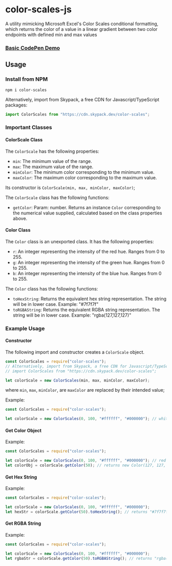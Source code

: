 # color-scales-js
A utility mimicking Microsoft Excel's Color Scales conditional formatting, which returns the color of a value in a linear gradient between two color endpoints with defined min and max values

### [Basic CodePen Demo](https://codepen.io/dalisc/pen/zYoNQge)

## Usage

### Install from NPM

```
npm i color-scales
```

Alternatively, import from Skypack, a free CDN for Javascript/TypeScript packages:

```ts
import ColorScales from "https://cdn.skypack.dev/color-scales";
```

### Important Classes

#### ColorScale Class

The `ColorScale` has the following properties:

- `min`: The minimum value of the range.
- `max`: The maximum value of the range.
- `minColor`: The minimum color corresponding to the minimum value.
- `maxColor`: The maximum color corresponding to the maximum value.

Its constructor is `ColorScale(min, max, minColor, maxColor)`;

The `ColorScale` class has the following functions:

- `getColor`: Param: number. Returns an instance `Color` corresponding to the numerical value supplied, calculated based on the class properties above.

#### Color Class

The `Color` class is an unexported class. It has the following properties:

- `r`: An integer representing the intensity of the red hue. Ranges from 0 to 255.
- `g`: An integer representing the intensity of the green hue. Ranges from 0 to 255.
- `b`: An integer representing the intensity of the blue hue. Ranges from 0 to 255.

The `Color` class has the following functions:

- `toHexString`: Returns the equivalent hex string representation. The string will be in lower case. Example: "#7f7f7f"
- `toRGBAString`: Returns the equivalent RGBA string representation. The string will be in lower case. Example: "rgba(127,127,127)"

### Example Usage

#### Constructor

The following import and constructor creates a `ColorScale` object.

``` ts
const ColorScales = require("color-scales");
// Alternatively, import from Skypack, a free CDN for Javascript/TypeScript packages:
// import ColorScales from "https://cdn.skypack.dev/color-scales";

let colorScale = new ColorScales(min, max, minColor, maxColor);
 ```

where `min`, `max`, `minColor`, are `maxColor` are replaced by their intended value;

Example:

```ts
const ColorScales = require("color-scales");

let colorScale = new ColorScales(0, 100, "#ffffff", "#000000"); // white to black from 0 to 100
```

#### Get Color Object

Example:

```ts
const ColorScales = require("color-scales");

let colorScale = new ColorScales(0, 100, "#ffffff", "#000000"); // red to green from 0 to 100
let colorObj = colorScale.getColor(50); // returns new Color(127, 127, 127)
```

#### Get Hex String

Example:
```ts
const ColorScales = require("color-scales");

let colorScale = new ColorScales(0, 100, "#ffffff", "#000000");
let hexStr = colorScale.getColor(50).toHexString(); // returns "#7f7f7f"
```

#### Get RGBA String

Example:
```ts
const ColorScales = require("color-scales");

let colorScale = new ColorScales(0, 100, "#ffffff", "#000000");
let rgbaStr = colorScale.getColor(50).toRGBAString(); // returns "rgba(127,127,127)"
```
